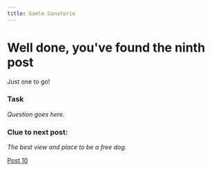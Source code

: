 ```yaml
---
title: Gamle Sanatorie
---
```


#  Well done, you've found the ninth post

Just one to go!

### Task

_Question goes here._

### Clue to next post:

_The best view and place to be a free dog._

[Post 10](https://martiaos.github.io/48756e64657061726b656e//)
